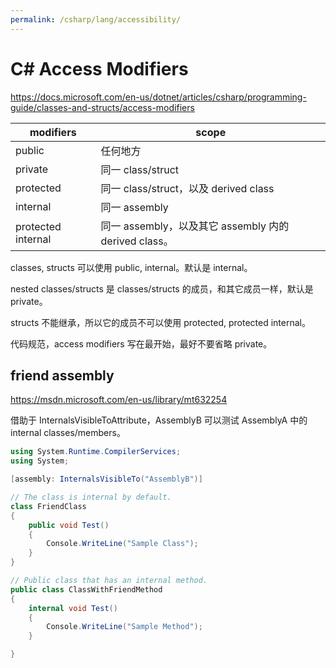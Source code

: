```yaml
---
permalink: /csharp/lang/accessibility/
---
```


# C# Access Modifiers

<https://docs.microsoft.com/en-us/dotnet/articles/csharp/programming-guide/classes-and-structs/access-modifiers>

modifiers | scope
--------- | -----
public    | 任何地方
private   | 同一 class/struct
protected | 同一 class/struct，以及 derived class
internal  | 同一 assembly
protected internal | 同一 assembly，以及其它 assembly 内的 derived class。

classes, structs 可以使用 public, internal。默认是 internal。

nested classes/structs 是 classes/structs 的成员，和其它成员一样，默认是 private。

structs 不能继承，所以它的成员不可以使用 protected, protected internal。

代码规范，access modifiers 写在最开始，最好不要省略 private。

## friend assembly

<https://msdn.microsoft.com/en-us/library/mt632254>

借助于 InternalsVisibleToAttribute，AssemblyB 可以测试 AssemblyA 中的 internal classes/members。

```cs
using System.Runtime.CompilerServices;
using System;

[assembly: InternalsVisibleTo("AssemblyB")]

// The class is internal by default.
class FriendClass
{
    public void Test()
    {
        Console.WriteLine("Sample Class");
    }
}

// Public class that has an internal method.
public class ClassWithFriendMethod
{
    internal void Test()
    {
        Console.WriteLine("Sample Method");
    }

}
```
